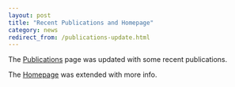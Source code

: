```yaml
---
layout: post
title: "Recent Publications and Homepage"
category: news
redirect_from: /publications-update.html
---
```


The [Publications](/publications) page was updated with some recent publications.

The [Homepage](/) was extended with more info.
